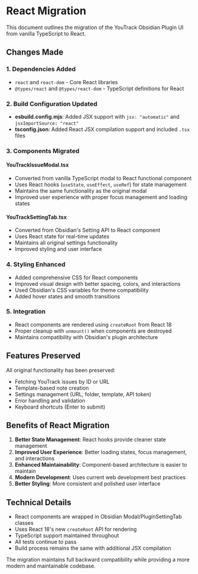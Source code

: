 # React Migration

This document outlines the migration of the YouTrack Obsidian Plugin UI from vanilla TypeScript to React.

## Changes Made

### 1. Dependencies Added

- `react` and `react-dom` - Core React libraries
- `@types/react` and `@types/react-dom` - TypeScript definitions for React

### 2. Build Configuration Updated

- **esbuild.config.mjs**: Added JSX support with `jsx: "automatic"` and `jsxImportSource: "react"`
- **tsconfig.json**: Added React JSX compilation support and included `.tsx` files

### 3. Components Migrated

#### YouTrackIssueModal.tsx

- Converted from vanilla TypeScript modal to React functional component
- Uses React hooks (`useState`, `useEffect`, `useRef`) for state management
- Maintains the same functionality as the original modal
- Improved user experience with proper focus management and loading states

#### YouTrackSettingTab.tsx

- Converted from Obsidian's Setting API to React component
- Uses React state for real-time updates
- Maintains all original settings functionality
- Improved styling and user interface

### 4. Styling Enhanced

- Added comprehensive CSS for React components
- Improved visual design with better spacing, colors, and interactions
- Used Obsidian's CSS variables for theme compatibility
- Added hover states and smooth transitions

### 5. Integration

- React components are rendered using `createRoot` from React 18
- Proper cleanup with `unmount()` when components are destroyed
- Maintains compatibility with Obsidian's plugin architecture

## Features Preserved

All original functionality has been preserved:

- Fetching YouTrack issues by ID or URL
- Template-based note creation
- Settings management (URL, folder, template, API token)
- Error handling and validation
- Keyboard shortcuts (Enter to submit)

## Benefits of React Migration

1. **Better State Management**: React hooks provide cleaner state management
2. **Improved User Experience**: Better loading states, focus management, and interactions
3. **Enhanced Maintainability**: Component-based architecture is easier to maintain
4. **Modern Development**: Uses current web development best practices
5. **Better Styling**: More consistent and polished user interface

## Technical Details

- React components are wrapped in Obsidian Modal/PluginSettingTab classes
- Uses React 18's new `createRoot` API for rendering
- TypeScript support maintained throughout
- All tests continue to pass
- Build process remains the same with additional JSX compilation

The migration maintains full backward compatibility while providing a more modern and maintainable codebase.
